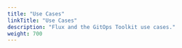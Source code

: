 ```yaml
---
title: "Use Cases"
linkTitle: "Use Cases"
description: "Flux and the GitOps Toolkit use cases."
weight: 700
---
```

